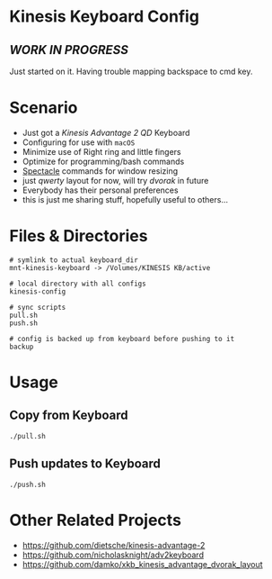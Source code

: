 # Kinesis Keyboard Config

## *WORK IN PROGRESS*
Just started on it. Having trouble mapping backspace to cmd key.

# Scenario
* Just got a _Kinesis Advantage 2 QD_ Keyboard
* Configuring for use with `macOS`
* Minimize use of Right ring and little fingers
* Optimize for programming/bash commands
* [Spectacle](https://www.spectacleapp.com/) commands for window resizing
* just _qwerty_ layout for now, will try _dvorak_ in future
* Everybody has their personal preferences
 * this is just me sharing stuff, hopefully useful to others...

# Files & Directories
```
# symlink to actual keyboard_dir
mnt-kinesis-keyboard -> /Volumes/KINESIS KB/active

# local directory with all configs
kinesis-config

# sync scripts
pull.sh
push.sh

# config is backed up from keyboard before pushing to it
backup
```

# Usage
## Copy from Keyboard
`./pull.sh`
## Push updates to Keyboard
`./push.sh`

# Other Related Projects
* https://github.com/dietsche/kinesis-advantage-2
* https://github.com/nicholasknight/adv2keyboard
* https://github.com/damko/xkb_kinesis_advantage_dvorak_layout
